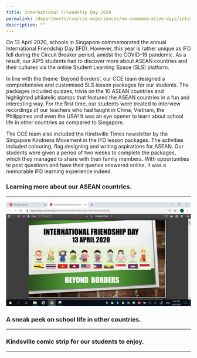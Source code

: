 ```yaml
---
title: International Friendship Day 2020
permalink: /departments/cce/cce-experiences/ne-commemorative-days/international-friendship-day-2020
description: ""
---
```


On 13 April 2020, schools in Singapore commemorated the annual International Friendship Day (IFD). However, this year is rather unique as IFD fell during the Circuit Breaker period, amidst the COVID-19 pandemic. As a result, our AIPS students had to discover more about ASEAN countries and their cultures via the online Student Learning Space (SLS) platform.

In line with the theme ‘Beyond Borders’, our CCE team designed a comprehensive and customised SLS lesson packages for our students. The packages included quizzes, trivia on the 10 ASEAN countries and highlighted philatelic stamps that featured the ASEAN countries in a fun and interesting way. For the first time, our students were treated to interview recordings of our teachers who had taught in China, Vietnam, the Philippines and even the USA! It was an eye opener to learn about school life in other countries as compared to Singapore.

The CCE team also included the Kindsville Times newsletter by the Singapore Kindness Movement in the IFD lesson packages. The activities included colouring, flag designing and writing aspirations for ASEAN. Our students were given a period of two weeks to complete the packages, which they managed to share with their family members. With opportunities to post questions and have their queries answered online, it was a memorable IFD learning experience indeed.

### Learning more about our ASEAN countries.
----------------------------------------

![Learning more about our ASEAN countries.](/images/Learning%20more%20about%20our%20ASEAN%20countries.jpg)

### A sneak peek on school life in other countries.
-----------------------------------------------



### Kindsville comic strip for our students to enjoy.
-------------------------------------------------
